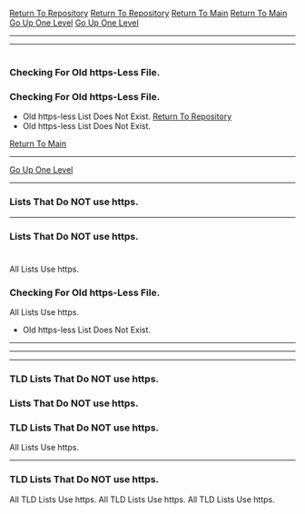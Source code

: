 [Return To Repository](https://github.com/DigitalWarrior/piholeparser/)
[Return To Repository](https://github.com/DigitalWarrior/piholeparser/)
[Return To Main](https://github.com/DigitalWarrior/piholeparser/blob/master/RecentRunLogs/Mainlog.md)
[Return To Main](https://github.com/DigitalWarrior/piholeparser/blob/master/RecentRunLogs/Mainlog.md)
[Go Up One Level](https://github.com/DigitalWarrior/piholeparser/blob/master/RecentRunLogs/TopLevelScripts/10-Running-Initial-Tasks.md)
[Go Up One Level](https://github.com/DigitalWarrior/piholeparser/blob/master/RecentRunLogs/TopLevelScripts/10-Running-Initial-Tasks.md)
____________________________________
____________________________________
# 
# 
### Checking For Old https-Less File.
### Checking For Old https-Less File.
* Old https-less List Does Not Exist.
[Return To Repository](https://github.com/DigitalWarrior/piholeparser/)
* Old https-less List Does Not Exist.

[Return To Main](https://github.com/DigitalWarrior/piholeparser/blob/master/RecentRunLogs/Mainlog.md)

___________________________________________________________________
[Go Up One Level](https://github.com/DigitalWarrior/piholeparser/blob/master/RecentRunLogs/TopLevelScripts/10-Running-Initial-Tasks.md)
___________________________________________________________________
### Lists That Do NOT use https.
____________________________________
### Lists That Do NOT use https.
# 
All Lists Use https.
### Checking For Old https-Less File.
All Lists Use https.
* Old https-less List Does Not Exist.



___________________________________________________________________
___________________________________________________________________
___________________________________________________________________
### TLD Lists That Do NOT use https.
### Lists That Do NOT use https.
### TLD Lists That Do NOT use https.
All Lists Use https.

___________________________________________________________________
### TLD Lists That Do NOT use https.
All TLD Lists Use https.
All TLD Lists Use https.
All TLD Lists Use https.
